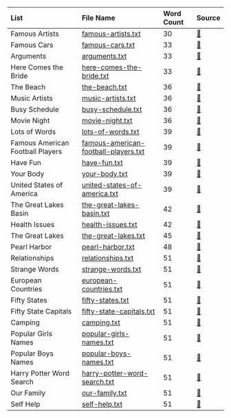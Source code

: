 List | File Name | Word Count | Source
:--- | :--- | :--- | :--- 
Famous Artists | [famous-artists.txt](famous-artists.txt) | 30 | [:link:](http://www.whenwewordsearch.com/word_search/famous_artists/159/word_search.jsp) 
 Famous Cars | [famous-cars.txt](famous-cars.txt) | 33 | [:link:](http://www.whenwewordsearch.com/word_search/famous_cars/14/word_search.jsp) 
 Arguments | [arguments.txt](arguments.txt) | 33 | [:link:](http://www.whenwewordsearch.com/word_search/arguments/416/word_search.jsp) 
 Here Comes the Bride | [here-comes-the-bride.txt](here-comes-the-bride.txt) | 33 | [:link:](http://www.whenwewordsearch.com/word_search/here_comes_the_bride/431/word_search.jsp) 
 The Beach | [the-beach.txt](the-beach.txt) | 36 | [:link:](http://www.whenwewordsearch.com/word_search/the_beach/2091/word_search.jsp) 
 Music Artists | [music-artists.txt](music-artists.txt) | 36 | [:link:](http://www.whenwewordsearch.com/word_search/music_artists/2118/word_search.jsp) 
 Busy Schedule | [busy-schedule.txt](busy-schedule.txt) | 36 | [:link:](http://www.whenwewordsearch.com/word_search/busy_schedule_/138/word_search.jsp) 
 Movie Night | [movie-night.txt](movie-night.txt) | 36 | [:link:](http://www.whenwewordsearch.com/word_search/movie_nights/2265/word_search.jsp) 
 Lots of Words | [lots-of-words.txt](lots-of-words.txt) | 39 | [:link:](http://www.whenwewordsearch.com/word_search/lots_of_words/1396/word_search.jsp) 
 Famous American Football Players | [famous-american-football-players.txt](famous-american-football-players.txt) | 39 | [:link:](http://www.whenwewordsearch.com/word_search/famous_american_football_players/153/word_search.jsp) 
 Have Fun | [have-fun.txt](have-fun.txt) | 39 | [:link:](http://www.whenwewordsearch.com/word_search/have_fun/126/word_search.jsp) 
 Your Body | [your-body.txt](your-body.txt) | 39 | [:link:](http://www.whenwewordsearch.com/word_search/your_body/2567/word_search.jsp) 
 United States of America | [united-states-of-america.txt](united-states-of-america.txt) | 39 | [:link:](http://www.whenwewordsearch.com/word_search/united_states_of_america/1971/word_search.jsp) 
 The Great Lakes Basin | [the-great-lakes-basin.txt](the-great-lakes-basin.txt) | 42 | [:link:](http://www.whenwewordsearch.com/word_search/the_great_lakes_basin/106/word_search.jsp) 
 Health Issues | [health-issues.txt](health-issues.txt) | 42 | [:link:](http://www.whenwewordsearch.com/word_search/health_issues/170/word_search.jsp) 
 The Great Lakes | [the-great-lakes.txt](the-great-lakes.txt) | 45 | [:link:](http://www.whenwewordsearch.com/word_search/the_great_lakes/261/word_search.jsp) 
 Pearl Harbor | [pearl-harbor.txt](pearl-harbor.txt) | 48 | [:link:](http://www.whenwewordsearch.com/word_search/pearl_harbor/310/word_search.jsp) 
 Relationships | [relationships.txt](relationships.txt) | 51 | [:link:](http://www.whenwewordsearch.com/word_search/relationships/390/word_search.jsp) 
 Strange Words | [strange-words.txt](strange-words.txt) | 51 | [:link:](http://www.whenwewordsearch.com/word_search/strange_words/1882/word_search.jsp) 
 European Countries | [european-countries.txt](european-countries.txt) | 51 | [:link:](http://www.whenwewordsearch.com/word_search/50_european_countries/2/word_search.jsp) 
 Fifty States | [fifty-states.txt](fifty-states.txt) | 51 | [:link:](http://www.whenwewordsearch.com/word_search/all_50_states/13/word_search.jsp) 
 Fifty State Capitals | [fifty-state-capitals.txt](fifty-state-capitals.txt) | 51 | [:link:](http://www.whenwewordsearch.com/word_search/all_50_states_capitals/136/word_search.jsp) 
 Camping | [camping.txt](camping.txt) | 51 | [:link:](http://www.whenwewordsearch.com/word_search/camping/144/word_search.jsp) 
 Popular Girls Names | [popular-girls-names.txt](popular-girls-names.txt) | 51 | [:link:](http://www.whenwewordsearch.com/word_search/popular_girls_baby_names_/154/word_search.jsp) 
 Popular Boys Names | [popular-boys-names.txt](popular-boys-names.txt) | 51 | [:link:](http://www.whenwewordsearch.com/word_search/popular_baby_boys_names_/155/word_search.jsp) 
 Harry Potter Word Search | [harry-potter-word-search.txt](harry-potter-word-search.txt) | 51 | [:link:](http://www.whenwewordsearch.com/word_search/harry_potter/187/word_search.jsp) 
 Our Family | [our-family.txt](our-family.txt) | 51 | [:link:](http://www.whenwewordsearch.com/word_search/our_family/250/word_search.jsp) 
 Self Help | [self-help.txt](self-help.txt) | 51 | [:link:](http://www.whenwewordsearch.com/word_search/self_help/269/word_search.jsp) 
 